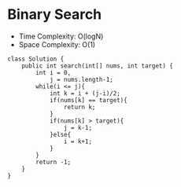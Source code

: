 # Binary Search

- Time Complexity: O(logN)
- Space Complexity: O(1)

```
class Solution {
    public int search(int[] nums, int target) {
        int i = 0,
            j = nums.length-1;
        while(i <= j){
            int k = i + (j-i)/2;
            if(nums[k] == target){
                return k;
            }
            if(nums[k] > target){
                j = k-1;
            }else{
                i = k+1;
            }
        }
        return -1;
    }
}
```
